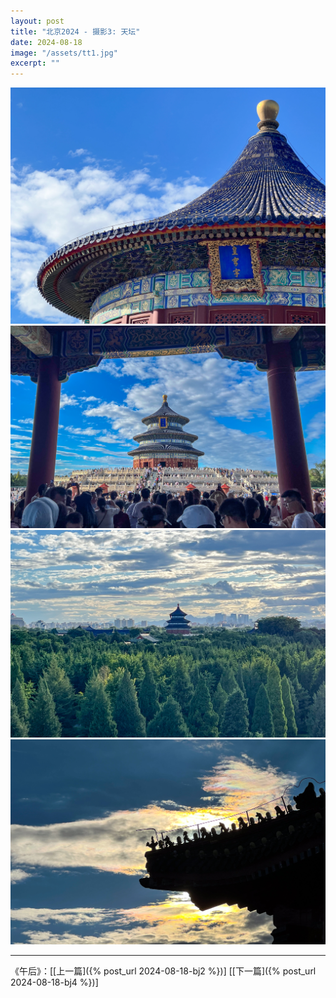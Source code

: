 ```yaml
---
layout: post
title: "北京2024 - 摄影3: 天坛"
date: 2024-08-18
image: "/assets/tt1.jpg"
excerpt: ""
---
```




<img src="/assets/tt1.jpg" />

<img src="/assets/tt4.jpg" />

<img src="/assets/tt2.jpg" />

<img src="/assets/tt3.jpg" />


----
《午后》：\[[上一篇]({% post_url 2024-08-18-bj2 %})\] \[[下一篇]({% post_url 2024-08-18-bj4 %})\] 
